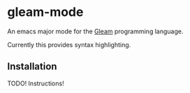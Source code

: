 # gleam-mode

An emacs major mode for the [Gleam](https://github.com/gleam-lang/gleam) programming language.

Currently this provides syntax highlighting.

## Installation

TODO! Instructions!
